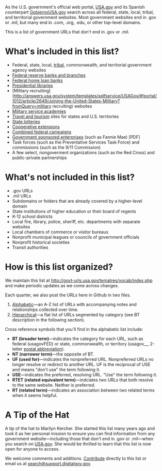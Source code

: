 As the U.S. government's official web portal, [USA.gov](http://www.usa.gov) and its Spanish counterpart [GobiernoUSA.gov](http://www.usa.gov/gobiernousa/) search across all federal, state, local, tribal, and territorial government websites. Most government websites end in .gov or .mil, but many end in .com, .org, .edu, or other top-level domains.

This is a list of government URLs that don't end in .gov or .mil.

# What's included in this list?

* Federal, state, local, [tribal](http://www.usa.gov/Government/Tribal-Sites/index.shtml), commonwealth, and territorial government agency websites
* [Federal reserve banks and branches](http://www.federalreserve.gov/otherfrb.htm)
* [Federal home loan banks](http://www.fhlbanks.com/contacts_mpi_atlanta.htm)
* [Presidential libraries](http://www.archives.gov/presidential-libraries/)
* [Military recruiting](http://answers.usa.gov/system/templates/selfservice/USAGov/#!portal/1012/article/2649/Joining-the-United-States-Military?fromQuery=military recruiting) websites
* [Military service academies](http://answers.usa.gov/system/templates/selfservice/USAGov/#!portal/1012/article/3290/Military-Service-Academies)
* [Travel and tourism](http://www.usa.gov/Citizen/Topics/Travel-Tourism/State-Tourism.shtml) sites for states and U.S. territories
* [State lotteries](http://www.usa.gov/Topics/Lottery-Results.shtml)
* [Cooperative extensions](http://www.csrees.usda.gov/Extension/USA-text.html)
* [Combined federal campaigns](http://www.opm.gov/combined-federal-campaign/find-local-campaigns/locator/)
* [Government sponsored enterprises](http://assets.opencrs.com/rpts/RS21663_20080909.pdf) (such as Fannie Mae) [PDF]
* Task forces (such as the Preventative Services Task Force) and commissions (such as the 9/11 Commission)
* A few select, nongoverment organizations (such as the Red Cross) and public-private partnerships

# What's not included in this list?

* .gov URLs
* .mil URLs
* Subdomains or folders that are already covered by a higher-level domain
* State institutions of higher education or their board of regents
* K-12 school districts
* Local fire, library, police, sheriff, etc. departments with separate websites
* Local chambers of commerce or visitor bureaus
* Nonprofit municipal leagues or councils of government officials
* Nonprofit historical societies
* Transit authorities

# How is this list organized?

We maintain this list at <http://govt-urls.usa.gov/tematres/vocab/index.php> and make periodic updates as we come across changes.

Each quarter, we also post the URLs here in Github in two files.

1. [Alphabetic](/government-urls-alphabetic-list.txt)&mdash;an A-Z list of URLs with accompanying notes and relationships collected over time.
2. [Hierarchical](/government-urls-hierarchical-list.txt)&mdash;a flat list of URLs segmented by category (see BT description in the following section).

Cross reference symbols that you'll find in the alphabetic list include:

* **BT (broader term)**&mdash;indicates the category for each URL, such as federal (usagovFED) or state, commonwealth, or territory (usagov__, 2-letter [postal abbreviation](https://www.usps.com/send/official-abbreviations.htm)).
* **NT (narrower term)**&mdash;the opposite of BT. 
* **UF (used for)**&mdash;indicates the nonpreferred URL. Nonpreferred URLs no longer resolve or redirect to another URL. UF is the reciprocal of USE and means "don't use" the term following it.
* **USE**&mdash;indicates the preferred, resolving URL. "Use" the term following it.
* **RTET (related equivalent term)**&mdash;indciates two URLs that both resolve to the same website. Neither is preferred. 
* **RT (related term)**&mdash;indicates an association between two related terms when it seems helpful. 


# A Tip of the Hat

A tip of the hat to Marilyn Kercher. She started this list many years ago and took it as her personal mission to ensure you can find information from any government website&mdash;including those that don't end in .gov or .mil&mdash;when you search on [USA.gov](http://www.usa.gov). She would be thrilled to learn that this list is now open for anyone to access.

We welcome comments and additions. [Contribute](/CONTRIBUTING.md) directly to this list or email us at <search@support.digitalgov.gov>.

